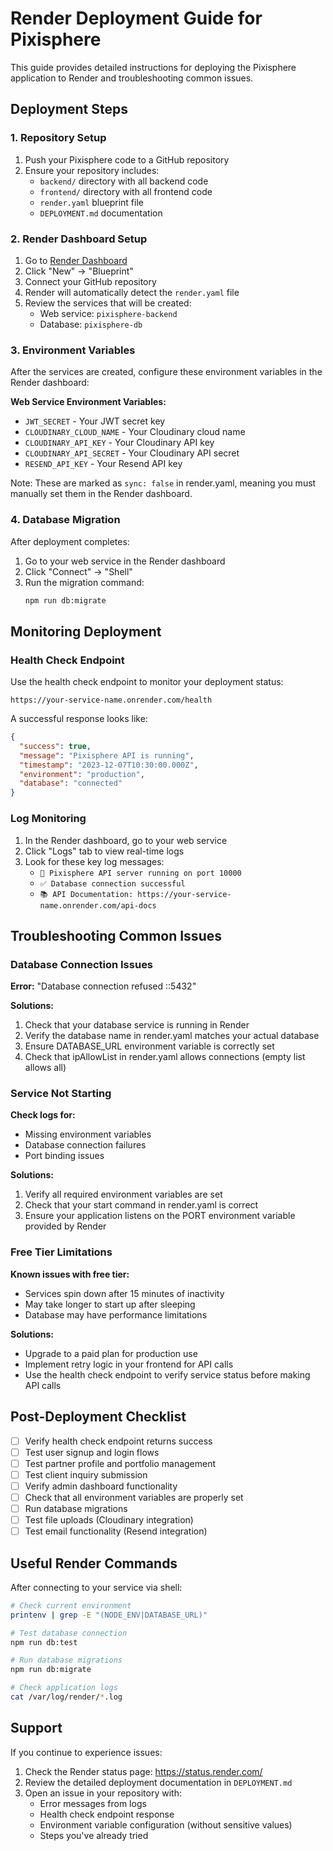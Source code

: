 # Render Deployment Guide for Pixisphere

This guide provides detailed instructions for deploying the Pixisphere application to Render and troubleshooting common issues.

## Deployment Steps

### 1. Repository Setup

1. Push your Pixisphere code to a GitHub repository
2. Ensure your repository includes:
   - `backend/` directory with all backend code
   - `frontend/` directory with all frontend code
   - `render.yaml` blueprint file
   - `DEPLOYMENT.md` documentation

### 2. Render Dashboard Setup

1. Go to [Render Dashboard](https://dashboard.render.com/)
2. Click "New" → "Blueprint"
3. Connect your GitHub repository
4. Render will automatically detect the `render.yaml` file
5. Review the services that will be created:
   - Web service: `pixisphere-backend`
   - Database: `pixisphere-db`

### 3. Environment Variables

After the services are created, configure these environment variables in the Render dashboard:

**Web Service Environment Variables:**
- `JWT_SECRET` - Your JWT secret key
- `CLOUDINARY_CLOUD_NAME` - Your Cloudinary cloud name
- `CLOUDINARY_API_KEY` - Your Cloudinary API key
- `CLOUDINARY_API_SECRET` - Your Cloudinary API secret
- `RESEND_API_KEY` - Your Resend API key

Note: These are marked as `sync: false` in render.yaml, meaning you must manually set them in the Render dashboard.

### 4. Database Migration

After deployment completes:

1. Go to your web service in the Render dashboard
2. Click "Connect" → "Shell"
3. Run the migration command:
   ```bash
   npm run db:migrate
   ```

## Monitoring Deployment

### Health Check Endpoint

Use the health check endpoint to monitor your deployment status:

```
https://your-service-name.onrender.com/health
```

A successful response looks like:
```json
{
  "success": true,
  "message": "Pixisphere API is running",
  "timestamp": "2023-12-07T10:30:00.000Z",
  "environment": "production",
  "database": "connected"
}
```

### Log Monitoring

1. In the Render dashboard, go to your web service
2. Click "Logs" tab to view real-time logs
3. Look for these key log messages:
   - `🚀 Pixisphere API server running on port 10000`
   - `✅ Database connection successful`
   - `📚 API Documentation: https://your-service-name.onrender.com/api-docs`

## Troubleshooting Common Issues

### Database Connection Issues

**Error:** "Database connection refused ::5432"

**Solutions:**
1. Check that your database service is running in Render
2. Verify the database name in render.yaml matches your actual database
3. Ensure DATABASE_URL environment variable is correctly set
4. Check that ipAllowList in render.yaml allows connections (empty list allows all)

### Service Not Starting

**Check logs for:**
- Missing environment variables
- Database connection failures
- Port binding issues

**Solutions:**
1. Verify all required environment variables are set
2. Check that your start command in render.yaml is correct
3. Ensure your application listens on the PORT environment variable provided by Render

### Free Tier Limitations

**Known issues with free tier:**
- Services spin down after 15 minutes of inactivity
- May take longer to start up after sleeping
- Database may have performance limitations

**Solutions:**
- Upgrade to a paid plan for production use
- Implement retry logic in your frontend for API calls
- Use the health check endpoint to verify service status before making API calls

## Post-Deployment Checklist

- [ ] Verify health check endpoint returns success
- [ ] Test user signup and login flows
- [ ] Test partner profile and portfolio management
- [ ] Test client inquiry submission
- [ ] Verify admin dashboard functionality
- [ ] Check that all environment variables are properly set
- [ ] Run database migrations
- [ ] Test file uploads (Cloudinary integration)
- [ ] Test email functionality (Resend integration)

## Useful Render Commands

After connecting to your service via shell:

```bash
# Check current environment
printenv | grep -E "(NODE_ENV|DATABASE_URL)"

# Test database connection
npm run db:test

# Run database migrations
npm run db:migrate

# Check application logs
cat /var/log/render/*.log
```

## Support

If you continue to experience issues:

1. Check the Render status page: https://status.render.com/
2. Review the detailed deployment documentation in `DEPLOYMENT.md`
3. Open an issue in your repository with:
   - Error messages from logs
   - Health check endpoint response
   - Environment variable configuration (without sensitive values)
   - Steps you've already tried
